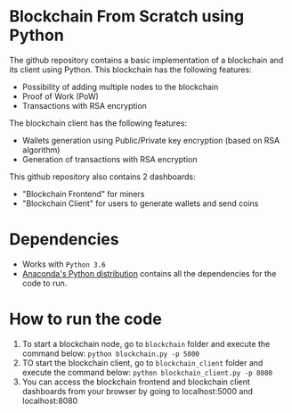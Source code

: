 # Blockchain From Scratch using Python

The github repository contains a basic implementation of a blockchain and its client using Python. This blockchain has the following features:

- Possibility of adding multiple nodes to the blockchain
- Proof of Work (PoW)
- Transactions with RSA encryption

The blockchain client has the following features:

- Wallets generation using Public/Private key encryption (based on RSA algorithm)
- Generation of transactions with RSA encryption 

This github repository also contains 2 dashboards: 

- "Blockchain Frontend" for miners 
- "Blockchain Client" for users to generate wallets and send coins 


# Dependencies

- Works with ```Python 3.6``` 
- [Anaconda's Python distribution](https://www.continuum.io/downloads) contains all the dependencies for the code to run.

# How to run the code

1. To start a blockchain node, go to ```blockchain``` folder and execute the command below:
```python blockchain.py -p 5000```
2. TO start the blockchain client, go to ```blockchain_client``` folder and execute the command below:
```python blockchain_client.py -p 8080```
3. You can access the blockchain frontend and blockchain client dashboards from your browser by going to localhost:5000 and localhost:8080
